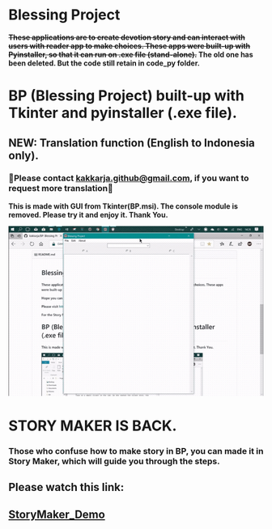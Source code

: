 # Blessing Project
**~~These applications are to create devotion story and can interact with users with reader app to make choices.
These apps were built-up with Pyinstaller, so that it can run on .exe file (stand-alone).~~ The old one has been deleted. But the code still retain in code_py folder.**

# BP (Blessing Project) built-up with Tkinter and pyinstaller (.exe file).
## NEW: Translation function (English to Indonesia only).
### :email:Please contact kakkarja.github@gmail.com, if you want to request more translation:gem: 

**This is made with GUI from Tkinter(BP.msi). The console module is removed. Please try it and enjoy it. Thank You.**

![bp](https://github.com/kakkarja/BP/blob/master/BP_pics/BP.gif)

# STORY MAKER IS BACK.
### Those who confuse how to make story in BP, you can made it in Story Maker, which will guide you through the steps.
## Please watch this link:
## **[StoryMaker_Demo](https://youtu.be/NGzdn3RA6as)**
